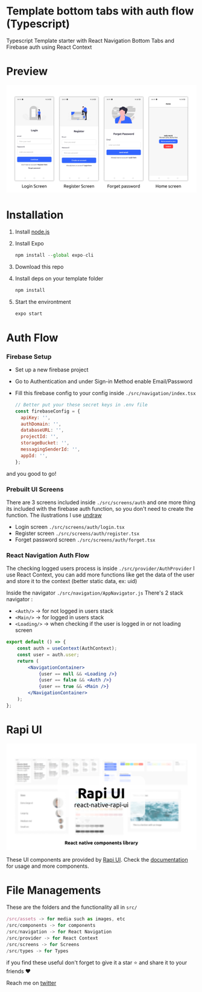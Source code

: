 # Template bottom tabs with auth flow (Typescript)

Typescript Template starter with React Navigation Bottom Tabs and Firebase auth using React Context

# Preview

![../media/authflow.png](../media/authflow.png)

# Installation

1. Install [node.js](https://nodejs.org/en/)
2. Install Expo

   ```jsx
   npm install --global expo-cli
   ```

3. Download this repo
4. Install deps on your template folder

   ```jsx
   npm install
   ```

5. Start the environtment

   ```jsx
   expo start
   ```

# Auth Flow

### Firebase Setup

- Set up a new firebase project
- Go to Authentication and under Sign-in Method enable Email/Password
- Fill this firebase config to your config inside `./src/navigation/index.tsx`

  ```jsx
  // Better put your these secret keys in .env file
  const firebaseConfig = {
  	apiKey: '',
  	authDomain: '',
  	databaseURL: '',
  	projectId: '',
  	storageBucket: '',
  	messagingSenderId: '',
  	appId: '',
  };
  ```

and you good to go!

### Prebuilt UI Screens

There are 3 screens included inside `./src/screens/auth` and one more thing its included with the firebase auth function, so you don't need to create the function. The ilustrations I use [undraw](https://undraw.co/)

- Login screen `./src/screens/auth/login.tsx`
- Register screen `./src/screens/auth/register.tsx`
- Forget password screen `./src/screens/auth/forget.tsx`

### React Navigation Auth Flow

The checking logged users process is inside `./src/provider/AuthProvider` I use React Context, you can add more functions like get the data of the user and store it to the context (better static data, ex: uid)

Inside the navigator `./src/navigation/AppNavigator.js`
There's 2 stack navigator :

- `<Auth/>` → for not logged in users stack
- `<Main/>` → for logged in users stack
- `<Loading/>` → when checking if the user is logged in or not loading screen

```jsx
export default () => {
	const auth = useContext(AuthContext);
	const user = auth.user;
	return (
		<NavigationContainer>
			{user == null && <Loading />}
			{user == false && <Auth />}
			{user == true && <Main />}
		</NavigationContainer>
	);
};
```

# Rapi UI

![../media/hero.png](../media/hero.png)

These UI components are provided by [Rapi UI](https://rapi-ui.kikiding.space/).
Check the [documentation](https://rapi-ui.kikiding.space/docs/) for usage and more components.

# File Managements

These are the folders and the functionality all in `src/`

```jsx
/src/assets -> for media such as images, etc
/src/components -> for components
/src/navigation -> for React Navigation
/src/provider -> for React Context
/src/screens -> for Screens
/src/types -> for Types
```

if you find these useful don't forget to give it a star ⭐ and share it to your friends ❤️

Reach me on [twitter](https://twitter.com/kikiding/)

